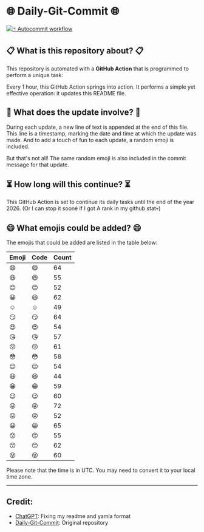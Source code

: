 # 🌐 Daily-Git-Commit 🌐

[![🃏 Autocommit workflow](https://github.com/kleqing/git-auto-commit/actions/workflows/main.yaml/badge.svg?event=check_run)](https://github.com/kleqing/git-auto-commit/actions/workflows/main.yaml)

## 📋 What is this repository about? 📋

This repository is automated with a **GitHub Action** that is programmed to perform a unique task:

Every 1 hour, this GitHub Action springs into action. It performs a simple yet effective operation: it updates this README file.

## 🔄 What does the update involve? 🔄

During each update, a new line of text is appended at the end of this file. This line is a timestamp, marking the date and time at which the update was made. And to add a touch of fun to each update, a random emoji is included.

But that's not all! The same random emoji is also included in the commit message for that update.

## ⏳ How long will this continue? ⏳

This GitHub Action is set to continue its daily tasks until the end of the year 2026. (Or I can stop it soonẻ if I got A rank in my github stat💀)

## 😄 What emojis could be added? 😄

The emojis that could be added are listed in the table below:

| Emoji | Code | Count |
| --- | --- | --- |
| 😄 | :smile: | 64 |
| 😆 | :laughing: | 55 |
| 😊 | :blush: | 52 |
| 😀 | :smiley: | 62 |
| ☺️ | :relaxed: | 49 |
| 😏 | :smirk: | 64 |
| 😍 | :heart_eyes: | 54 |
| 😘 | :kissing_heart: | 57 |
| 😚 | :kissing_closed_eyes: | 61 |
| 😳 | :flushed: | 58 |
| 😌 | :relieved: | 54 |
| 😆 | :satisfied: | 44 |
| 😁 | :grin: | 59 |
| 😉 | :wink: | 60 |
| 😜 | :stuck_out_tongue_winking_eye: | 72 |
| 😝 | :stuck_out_tongue_closed_eyes: | 52 |
| 😀 | :grinning: | 65 |
| 😗 | :kissing: | 55 |
| 😙 | :kissing_smiling_eyes: | 62 |
| 😛 | :stuck_out_tongue: | 60 |

Please note that the time is in UTC. You may need to convert it to your local time zone.

---

## Credit:

- [ChatGPT](chatgpt.com): Fixing my readme and yamla format
- [Daily-Git-Commit](https://github.com/diegomarty/daily-git-commit): Original repository

